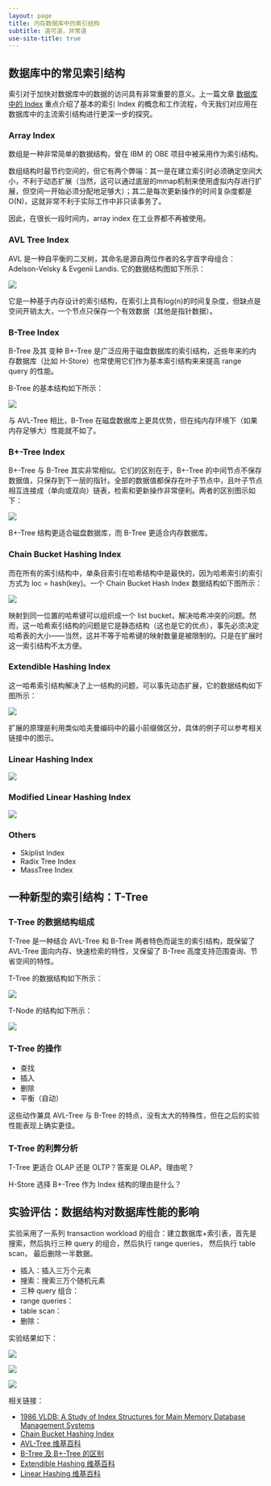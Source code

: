 ```yaml
---
layout: page
title: 内存数据库中的索引结构
subtitle: 道可道，非常道
use-site-title: true
---
```


## 数据库中的常见索引结构

索引对于加快对数据库中的数据的访问具有非常重要的意义。上一篇文章 [数据库中的 Index](http://kaixinhuang.com/TechBlog/Blogs/Database/what-is-an-index/) 重点介绍了基本的索引 Index 的概念和工作流程，今天我们对应用在数据库中的主流索引结构进行更深一步的探究。

### Array Index

数组是一种非常简单的数据结构，曾在 IBM 的 OBE 项目中被采用作为索引结构。

数组结构时最节约空间的，但它有两个弊端：其一是在建立索引时必须确定空间大小，不利于动态扩展（当然，这可以通过底层的mmap机制来使用虚拟内存进行扩展，但空间一开始必须分配地足够大）；其二是每次更新操作的时间复杂度都是O(N)，这就非常不利于实际工作中非只读事务了。

因此，在很长一段时间内，array index 在工业界都不再被使用。

### AVL Tree Index

AVL 是一种自平衡的二叉树，其命名是源自两位作者的名字首字母组合：Adelson-Velsky & Evgenii Landis. 它的数据结构图如下所示：

![](http://kaixinhuang.com/TechBlog/Blogs/Database/Index-img/AVL-Tree.jpg)

它是一种基于内存设计的索引结构，在索引上具有log(n)的时间复杂度，但缺点是空间开销太大，一个节点只保存一个有效数据（其他是指针数据）。

### B-Tree Index

B-Tree 及其 变种 B+-Tree 是广泛应用于磁盘数据库的索引结构，近些年来的内存数据库（比如 H-Store）也常使用它们作为基本索引结构来来提高 range query 的性能。

B-Tree 的基本结构如下所示：

![](http://kaixinhuang.com/TechBlog/Blogs/Database/Index-img/B-Tree.jpg)

与 AVL-Tree 相比，B-Tree 在磁盘数据库上更具优势，但在纯内存环境下（如果内存足够大）性能就不如了。

### B+-Tree Index

B+-Tree 与 B-Tree 其实非常相似。它们的区别在于，B+-Tree 的中间节点不保存数据值，只保存到下一层的指针。全部的数据值都保存在叶子节点中，且叶子节点相互连接成（单向或双向）链表，检索和更新操作非常便利。两者的区别图示如下：

![](http://kaixinhuang.com/TechBlog/Blogs/Database/Index-img/B+-Tree.jpg)

B+-Tree 结构更适合磁盘数据库，而 B-Tree 更适合内存数据库。

### Chain Bucket Hashing Index

而在所有的索引结构中，单条目索引在哈希结构中是最快的，因为哈希索引的索引方式为 loc = hash(key)。一个 Chain Bucket Hash Index 数据结构如下图所示：

![](http://kaixinhuang.com/TechBlog/Blogs/Database/Index-img/hash-chained.jpeg)

映射到同一位置的哈希键可以组织成一个 list bucket，解决哈希冲突的问题。然而，这一哈希索引结构的问题是它是静态结构（这也是它的优点），事先必须决定哈希表的大小——当然，这并不等于哈希键的映射数量是被限制的。只是在扩展时这一索引结构不太方便。

### Extendible Hashing Index

这一哈希索引结构解决了上一结构的问题，可以事先动态扩展，它的数据结构如下图所示：

![](http://kaixinhuang.com/TechBlog/Blogs/Database/Index-img/hash-extendible.jpeg)

扩展的原理是利用类似哈夫曼编码中的最小前缀做区分，具体的例子可以参考相关链接中的图示。

### Linear Hashing Index

![](http://kaixinhuang.com/TechBlog/Blogs/Database/Index-img/hash-linear.jpeg)

### Modified Linear Hashing Index

![](http://kaixinhuang.com/TechBlog/Blogs/Database/Index-img/hash-modified.jpeg)

### Others
- Skiplist Index
- Radix Tree Index
- MassTree Index

## 一种新型的索引结构：T-Tree

### T-Tree 的数据结构组成

T-Tree 是一种结合 AVL-Tree 和 B-Tree 两者特色而诞生的索引结构，既保留了 AVL-Tree 面向内存、快速检索的特性，又保留了 B-Tree 高度支持范围查询、节省空间的特性。

T-Tree 的数据结构如下所示：

![](http://kaixinhuang.com/TechBlog/Blogs/Database/Index-img/T-Tree.jpg)

T-Node 的结构如下所示：

![](http://kaixinhuang.com/TechBlog/Blogs/Database/Index-img/T-Node.jpg)

### T-Tree 的操作
- 查找
- 插入
- 删除
- 平衡（自动）

这些动作兼具 AVL-Tree 与 B-Tree 的特点，没有太大的特殊性，但在之后的实验性能表现上确实更佳。

### T-Tree 的利弊分析

T-Tree 更适合 OLAP 还是 OLTP？答案是 OLAP。理由呢？

H-Store 选择 B+-Tree 作为 Index 结构的理由是什么？



## 实验评估：数据结构对数据库性能的影响

实验采用了一系列 transaction workload 的组合：建立数据库+索引表，首先是搜索，然后执行三种 query 的组合，然后执行 range queries， 然后执行 table scan， 最后删除一半数据。

- 插入：插入三万个元素
- 搜索：搜索三万个随机元素
- 三种 query 组合：
- range queries：
- table scan：
- 删除： 

实验结果如下：

![](http://kaixinhuang.com/TechBlog/Blogs/Database/Index-img/exp-1.jpeg)

![](http://kaixinhuang.com/TechBlog/Blogs/Database/Index-img/exp-2.jpeg)

![](http://kaixinhuang.com/TechBlog/Blogs/Database/Index-img/exp-3.jpeg)


相关链接：
- [1986 VLDB: A Study of Index Structures for Main Memory Database Management Systems]()
- [Chain Bucket Hashing Index](http://opendatastructures.org/ods-cpp/5_1_Hashing_with_Chaining.html)
- [AVL-Tree 维基百科](https://en.wikipedia.org/wiki/AVL_tree)
- [B-Tree 及 B+-Tree 的区别](https://stackoverflow.com/questions/870218/differences-between-b-trees-and-b-trees)
- [Extendible Hashing 维基百科](https://en.wikipedia.org/wiki/Extendible_hashing)
- [Linear Hashing 维基百科](https://en.wikipedia.org/wiki/Linear_hashing)


<!-- UY BEGIN -->
<div id="uyan_frame"></div>
<script type="text/javascript" src="http://v2.uyan.cc/code/uyan.js"></script>
<!-- UY END -->